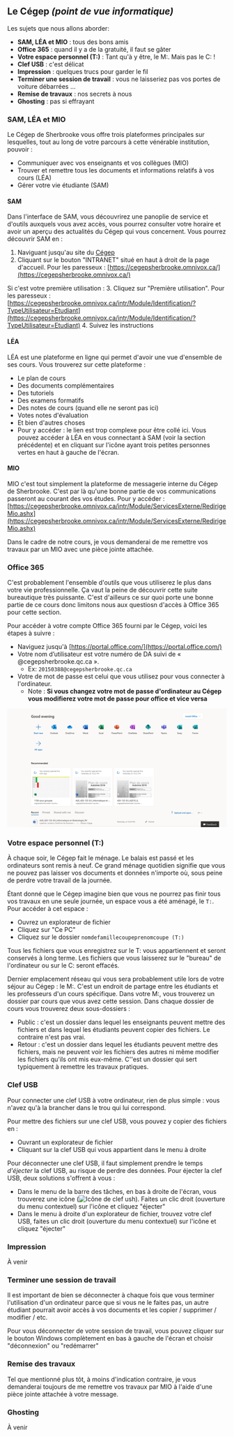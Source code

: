 ## Le Cégep _(point de vue informatique)_
Les sujets que nous allons aborder:
- **SAM, LÉA et MIO** : tous des bons amis 
- **Office 365** : quand il y a de la gratuité, il faut se gâter
- **Votre espace personnel (T:)** : Tant qu'à y être, le M:. Mais pas le C: !
- **Clef USB** : c'est délicat 
- **Impression** : quelques trucs pour garder le fil
- **Terminer une session de travail** : vous ne laisseriez pas vos portes de voiture débarrées ...
- **Remise de travaux** : nos secrets à nous
- **Ghosting** : pas si effrayant

### SAM, LÉA et MIO
Le Cégep de Sherbrooke vous offre trois plateformes principales sur lesquelles, tout au long de votre parcours à cette vénérable institution, pouvoir :
- Communiquer avec vos enseignants et vos collègues (MIO)
- Trouver et remettre tous les documents et informations relatifs à vos cours (LÉA)
- Gérer votre vie étudiante (SAM)

#### SAM
Dans l'interface de SAM, vous découvrirez une panoplie de service et d'outils auxquels vous avez accès, vous pourrez consulter votre horaire et avoir un aperçu des actualités du Cégep qui vous concernent.  Vous pourrez découvrir SAM en :
1. Naviguant jusqu'au site du [Cégep](/https://www.cegepsherbrooke.qc.ca/)
2. Cliquant sur le bouton "INTRANET" situé en haut à droit de la page d'accueil. Pour les paresseux : [https://cegepsherbrooke.omnivox.ca/](https://cegepsherbrooke.omnivox.ca/)

Si c'est votre première utilisation :
3. Cliquez sur "Première utilisation". Pour les paresseux : [https://cegepsherbrooke.omnivox.ca/intr/Module/Identification/?TypeUtilisateur=Etudiant](https://cegepsherbrooke.omnivox.ca/intr/Module/Identification/?TypeUtilisateur=Etudiant)
4. Suivez les instructions

#### LÉA
LÉA est une plateforme en ligne qui permet d'avoir une vue d'ensemble de ses cours. Vous trouverez sur cette plateforme :
- Le plan de cours
- Des documents complémentaires
- Des tutoriels
- Des examens formatifs
- Des notes de cours (quand elle ne seront pas ici)
- Votes notes d'évaluation
- Et bien d'autres choses
- Pour y accéder : le lien est trop complexe pour être collé ici. Vous pouvez accéder à LÉA en vous connectant à SAM (voir la section précédente) et en cliquant sur l'icône ayant trois petites personnes vertes en haut à gauche de l'écran.

#### MIO
MIO c'est tout simplement la plateforme de messagerie interne du Cégep de Sherbrooke. C'est par là qu'une bonne partie de vos communications passeront au courant des vos études. Pour y accéder : [https://cegepsherbrooke.omnivox.ca/intr/Module/ServicesExterne/RedirigeMio.ashx](https://cegepsherbrooke.omnivox.ca/intr/Module/ServicesExterne/RedirigeMio.ashx)

Dans le cadre de notre cours, je vous demanderai de me remettre vos travaux par un MIO avec une pièce jointe attachée.

### Office 365
C'est probablement l'ensemble d'outils que vous utiliserez le plus dans votre vie professionnelle. Ça vaut la peine de découvrir cette suite bureautique très puissante. C'est d'ailleurs ce sur quoi porte une bonne partie de ce cours donc limitons nous aux questiosn d'accès à Office 365 pour cette section.

Pour accéder à votre compte Office 365 fourni par le Cégep, voici les étapes à suivre :
- Naviguez jusqu'à [https://portal.office.com/](https://portal.office.com/)
- Votre nom d’utilisateur est votre numéro de DA suivi de « @cegepsherbrooke.qc.ca ». 
  - Ex: ```20150388@cegepsherbrooke.qc.ca```
- Votre de mot de passe est celui que vous utilisez pour vous connecter à l'ordinateur.
  - Note : **Si vous changez votre mot de passe d'ordinateur au Cégep vous modifierez votre mot de passe pour office et vice versa**

![L'accueil d'Office](accueil_office.png)

### Votre espace personnel (T:)
À chaque soir, le Cégep fait le ménage. Le balais est passé et les ordinateurs sont remis à neuf. Ce grand ménage quotidien signifie que vous ne pouvez pas laisser vos documents et données n'importe où, sous peine de perdre votre travail de la journée.

Étant donné que le Cégep imagine bien que vous ne pourrez pas finir tous vos travaux en une seule journée, un espace vous a été aménagé, le ```T:```. Pour accéder à cet espace :
- Ouvrez un explorateur de fichier
- Cliquez sur "Ce PC"
- Cliquez sur le dossier ```nomdefamillecoupeprenomcoupe (T:)```

Tous les fichiers que vous enregistrez sur le T: vous appartiennent et seront conservés à long terme. Les fichiers que vous laisserez sur le "bureau" de l'ordinateur ou sur le C: seront effacés.

Dernier emplacement réseau qui vous sera probablement utile lors de votre séjour au Cégep : le M:. C'est un endroit de partage entre les étudiants et les professeurs d'un cours spécifique. Dans votre M:, vous trouverez un dossier par cours que vous avez cette session. Dans chaque dossier de cours vous trouverez deux sous-dossiers :
- Public : c'est un dossier dans lequel les enseignants peuvent mettre des fichiers et dans lequel les étudiants peuvent copier des fichiers. Le contraire n'est pas vrai.
- Retour : c'est un dossier dans lequel les étudiants peuvent mettre des fichiers, mais ne peuvent voir les fichiers des autres ni même modifier les fichiers qu'ils ont mis eux-même. C''est un dossier qui sert typiquement à remettre les travaux pratiques.

### Clef USB
Pour connecter une clef USB à votre ordinateur, rien de plus simple : vous n'avez qu'à la brancher dans le trou qui lui correspond.

Pour mettre des fichiers sur une clef USB, vous pouvez y copier des fichiers en :
- Ouvrant un explorateur de fichier
- Cliquant sur la clef USB qui vous appartient dans le menu à droite

Pour déconnecter une clef USB, il faut simplement prendre le temps *d'éjecter* la clef USB, au risque de perdre des données. Pour éjecter la clef USB, deux solutions s'offrent à vous :
- Dans le menu de la barre des tâches, en bas à droite de l'écran, vous trouverez une icône (![Icône de clef ush](/clef_usb.png)). Faites un clic droit (ouverture du menu contextuel) sur l'icône  et cliquez "éjecter"
- Dans le menu à droite d'un explorateur de fichier, trouvez votre clef USB, faites un clic droit (ouverture du menu contextuel) sur l'icône et cliquez "éjecter"

### Impression
À venir

### Terminer une session de travail
Il est important de bien se déconnecter à chaque fois que vous terminer l'utilisation d'un ordinateur parce que si vous ne le faites pas, un autre étudiant pourrait avoir accès à vos documents et les copier / supprimer / modifier / etc.

Pour vous déconnecter de votre session de travail, vous pouvez cliquer sur le bouton Windows complètement en bas à gauche de l'écran et choisir "déconnexion" ou "redémarrer"

### Remise des travaux
Tel que mentionné plus tôt, à moins d'indication contraire, je vous demanderai toujours de me remettre vos travaux par MIO à l'aide d'une pièce jointe attachée à votre message.

### Ghosting
À venir
